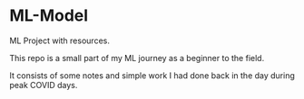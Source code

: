 # ML-Model
ML Project with resources.

This repo is a small part of my ML journey as a beginner to the field. 

It consists of some notes and simple work I had done back in the day during peak COVID days.

